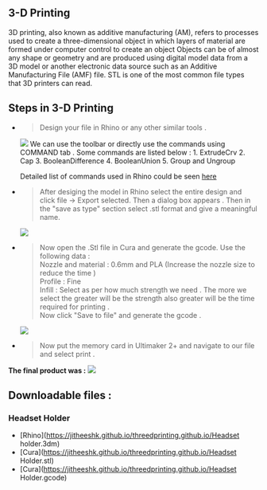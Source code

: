 ## 3-D Printing

3D printing, also known as additive manufacturing (AM), refers to processes used to create a three-dimensional object in which layers of material are formed under computer control to create an object Objects can be of almost any shape or geometry and are produced using digital model data from a 3D model or another electronic data source such as an Additive Manufacturing File (AMF) file. STL is one of the most common file types that 3D printers can read.

## Steps in 3-D Printing 

* > Design your file in Rhino or any other similar tools .
   <img src="http://jitheeshk.github.io/threedprinting.github.io/Screenshot (37).png">
   We can use the toolbar or directly use the commands using COMMAND tab . Some commands are listed below :
   1. ExtrudeCrv
   2. Cap
   3. BooleanDifference
   4. BooleanUnion
   5. Group and Ungroup
   
   Detailed list of commands used in Rhino could be seen [here](https://docs.mcneel.com/rhino/5/help/en-us/commandlist/command_list.htm)
* > After desiging the model in Rhino select the entire design and click file -> Export selected. Then a dialog box appears . Then in the    "save as type" section select .stl format and give a meaningful name.
   <img src="http://jitheeshk.github.io/threedprinting.github.io/Screenshot (38).png">
* > Now open the .Stl file in Cura and generate the gcode.
    Use the following data :<br/>
    Nozzle and material : 0.6mm and PLA (Increase the nozzle size to reduce the time )<br/>
    Profile : Fine<br/>
    Infill : Select as per how much strength we need . The more we select the greater will be the strength also greater will be the time required for printing .<br/>
    Now click "Save to file" and generate the gcode .
    <img src="http://jitheeshk.github.io/threedprinting.github.io/Screenshot (39).png">
* > Now put the memory card in Ultimaker 2+ and navigate to our file and select print .
 
 <b>The final product was :</b>
<img src="http://jitheeshk.github.io/threedprinting.github.io/headset.jpg">

## Downloadable files : 

### Headset Holder 

* [Rhino](https://jitheeshk.github.io/threedprinting.github.io/Headset holder.3dm)
* [Cura](https://jitheeshk.github.io/threedprinting.github.io/Headset Holder.stl)
* [Cura](https://jitheeshk.github.io/threedprinting.github.io/Headset Holder.gcode)
